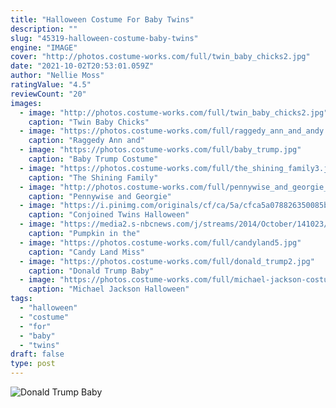 ```yaml
---
title: "Halloween Costume For Baby Twins"
description: ""
slug: "45319-halloween-costume-baby-twins"
engine: "IMAGE"
cover: "http://photos.costume-works.com/full/twin_baby_chicks2.jpg"
date: "2021-10-02T20:53:01.059Z"
author: "Nellie Moss"
ratingValue: "4.5"
reviewCount: "20"
images:
  - image: "http://photos.costume-works.com/full/twin_baby_chicks2.jpg"
    caption: "Twin Baby Chicks"
  - image: "https://photos.costume-works.com/full/raggedy_ann_and_andy.jpg"
    caption: "Raggedy Ann and"
  - image: "https://photos.costume-works.com/full/baby_trump.jpg"
    caption: "Baby Trump Costume"
  - image: "https://photos.costume-works.com/full/the_shining_family3.jpg"
    caption: "The Shining Family"
  - image: "http://photos.costume-works.com/full/pennywise_and_georgie_twins.jpg"
    caption: "Pennywise and Georgie"
  - image: "https://i.pinimg.com/originals/cf/ca/5a/cfca5a078826350085b2fe17e57c1f88.jpg"
    caption: "Conjoined Twins Halloween"
  - image: "https://media2.s-nbcnews.com/j/streams/2014/October/141023/1D274907061312-whitney-allan-phillips.today-inline-large.jpg"
    caption: "Pumpkin in the"
  - image: "https://photos.costume-works.com/full/candyland5.jpg"
    caption: "Candy Land Miss"
  - image: "https://photos.costume-works.com/full/donald_trump2.jpg"
    caption: "Donald Trump Baby"
  - image: "https://photos.costume-works.com/full/michael-jackson-costume2.jpg"
    caption: "Michael Jackson Halloween"
tags:
  - "halloween"
  - "costume"
  - "for"
  - "baby"
  - "twins"
draft: false
type: post
---
```



![Donald Trump Baby](https://photos.costume-works.com/full/donald_trump2.jpg "Donald Trump Baby")


<!--inArticleAds-->

<!--galleryOne-->


<!--inArticleAds-->

<!--galleryTwo-->


<!--galleryThree-->


